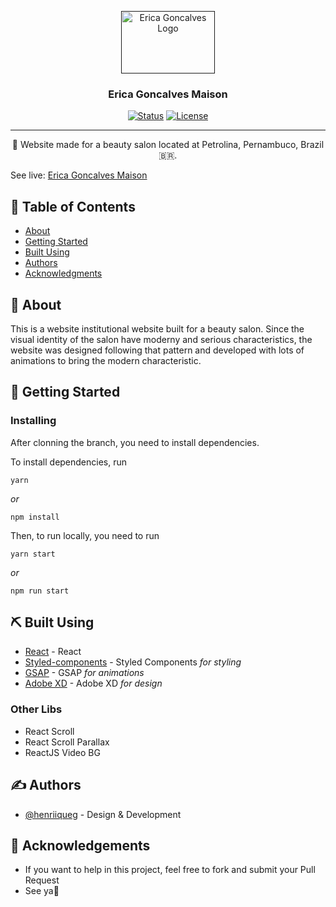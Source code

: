 <p align="center">
  <a href="" rel="noopener">
 <img width=150px height=100px src="https://ericagoncalvesmaison.netlify.app/static/media/marca_erica.58cf3cc0.png" alt="Erica Goncalves Logo"></a>
</p>

<h3 align="center">Erica Goncalves Maison</h3>

<div align="center">

  [![Status](https://img.shields.io/badge/status-active-success.svg)]() 
  [![License](https://img.shields.io/badge/license-MIT-blue.svg)](/LICENSE)

</div>

---

<p align="center"> 👋 Website made for a beauty salon located at Petrolina, Pernambuco, Brazil🇧🇷.
    <br> 
</p>

<p>See live: <a href="https://ericagoncalvesmaison.netlify.app" target="_blank">Erica Goncalves Maison</a></p>

## 📝 Table of Contents
- [About](#about)
- [Getting Started](#getting_started)
- [Built Using](#built_using)
- [Authors](#authors)
- [Acknowledgments](#acknowledgement)

## 🧐 About <a name = "about"></a>
This is a website institutional website built for a beauty salon. Since the visual identity of the salon have moderny and serious characteristics, the website was designed following that pattern and developed with lots of animations to bring the modern characteristic.

## 🏁 Getting Started <a name = "getting_started"></a>

### Installing
After clonning the branch, you need to install dependencies.

To install dependencies, run

```
yarn
```

_or_

```
npm install
```

Then, to run locally, you need to run

```
yarn start
```

_or_

```
npm run start
```

## ⛏️ Built Using <a name = "built_using"></a>

- [React](https://pt-br.reactjs.org) - React
- [Styled-components](https://styled-components.com) - Styled Components _for styling_
- [GSAP](https://greensock.com/react/) - GSAP _for animations_
- [Adobe XD](https://www.adobe.com/br/products/xd.html) - Adobe XD _for design_

### Other Libs

- React Scroll
- React Scroll Parallax
- ReactJS Video BG

## ✍️ Authors <a name = "authors"></a>
- [@henriiqueg](https://github.com/henriiqueg) - Design & Development

## 🎉 Acknowledgements <a name = "acknowledgement"></a>
- If you want to help in this project, feel free to fork and submit your Pull Request
- See ya👋
